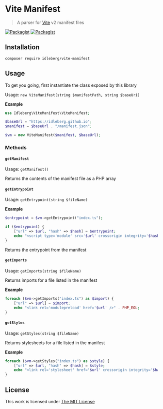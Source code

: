 # Vite Manifest

> A parser for [Vite](https://vitejs.dev/) v2 manifest files

[![Packagist](https://flat.badgen.net/packagist/license/idleberg/vite-manifest)](https://packagist.org/packages/idleberg/vite-manifest)
[![Packagist](https://flat.badgen.net/packagist/v/idleberg/vite-manifest)](https://packagist.org/packages/idleberg/vite-manifest)

## Installation

`composer require idleberg/vite-manifest`

## Usage

To get you going, first instantiate the class exposed by this library

Usage: `new ViteManifest(string $manifestPath, string $baseUri)`

**Example**

```php
use Idleberg\ViteManifest\ViteManifest;

$baseUrl = "https://idleberg.github.io";
$manifest = $baseUrl . "/manifest.json";

$vm = new ViteManifest($manifest, $baseUrl);
```

### Methods

#### `getManifest`

Usage: `getManifest()`

Returns the contents of the manifest file as a PHP array

#### `getEntrypoint`

Usage: `getEntrypoint(string $fileName)`

**Example**

```php
$entrypoint = $vm->getEntrypoint("index.ts");

if ($entrypoint) {
    ["url" => $url, "hash" => $hash] = $entrypoint;
    echo "<script type='module' src='$url' crossorigin integrity='$hash'></script>" . PHP_EOL;
}
```

Returns the entrypoint from the manifest

#### `getImports`

Usage: `getImports(string $fileName)`

Returns imports for a file listed in the manifest

**Example**

```php
foreach ($vm->getImports("index.ts") as $import) {
    ["url" => $url] = $import;
    echo "<link rel='modulepreload' href='$url' />" . PHP_EOL;
}
```

#### `getStyles`

Usage: `getStyles(string $fileName)`

Returns stylesheets for a file listed in the manifest

**Example**

```php
foreach ($vm->getStyles("index.ts") as $style) {
    ["url" => $url, "hash" => $hash] = $style;
    echo "<link rel='stylesheet' href='$url' crossorigin integrity='$hash' />" . PHP_EOL;
}
```

## License

This work is licensed under [The MIT License](LICENSE)
